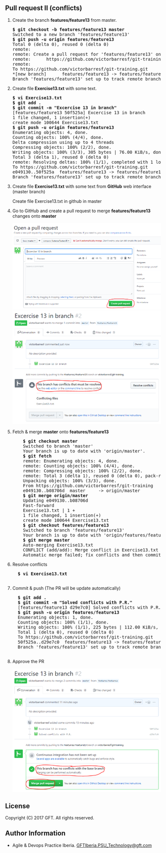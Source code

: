## Pull request II (conflicts)

 1. Create the branch **features/feature13** from master.  

    <pre>
    <b>$ git checkout -b features/feature13 master</b>
    Switched to a new branch 'features/feature13'
    <b>$ git push -u origin features/feature13</b>
    Total 0 (delta 0), reused 0 (delta 0)
    remote:
    remote: Create a pull request for 'features/feature13' on GitHub by visiting:
    remote:      https://github.com/victorbarresf/git-training/pull/new/features/feature13
    remote:
    To https://github.com/victorbarresf/git-training.git
    *[new branch]      features/feature13 -> features/feature13
    Branch 'features/feature13' set up to track remote branch 'features/feature13' from 'origin'.
    </pre>  
    
 2. Create file **Exercise13.txt** with some text.  

    <pre>
    <b>$ vi Exercise13.txt</b>
    <b>$ git add .</b>
    <b>$ git commit -m "Excercise 13 in branch"</b>
    [features/feature13 50f525a] Excercise 13 in branch
    1 file changed, 1 insertion(+)
    create mode 100644 Exercise13.txt
    <b>$ git push -u origin features/feature13</b>
    Enumerating objects: 4, done.
    Counting objects: 100% (4/4), done.
    Delta compression using up to 4 threads
    Compressing objects: 100% (2/2), done.
    Writing objects: 100% (3/3), 305 bytes | 76.00 KiB/s, done.
    Total 3 (delta 1), reused 0 (delta 0)
    remote: Resolving deltas: 100% (1/1), completed with 1 local object.
    To https://github.com/victorbarresf/git-training.git
    e049130..50f525a  features/feature13 -> features/feature13
    Branch 'features/feature13' set up to track remote branch 'features/feature13' from 'origin'.
    </pre>  
    
 3. Create file **Exercise13.txt** with some text from **GitHub** web interface (master branch)  

    Create file Exercise13.txt in github in master  
        
 4. Go to GitHub and create a pull request to merge **features/feature13** changes onto **master**  
  
    ![alt text](resources/img/00.png)  
    ![alt text](resources/img/01.png)  

 
 5. Fetch & merge **master** onto **features/feature13**    
   
    <pre>
        <b>$ git checkout master</b>
        Switched to branch 'master'
        Your branch is up to date with 'origin/master'.
        <b>$ git fetch</b>
        remote: Enumerating objects: 4, done.
        remote: Counting objects: 100% (4/4), done.
        remote: Compressing objects: 100% (2/2), done.
        remote: Total 3 (delta 1), reused 0 (delta 0), pack-reused 0
        Unpacking objects: 100% (3/3), done.
        From https://github.com/victorbarresf/git-training
        e049130..b08706d  master     -> origin/master
        <b>$ git merge origin/master</b>
        Updating e049130..b08706d
        Fast-forward
        Exercise13.txt | 1 +
        1 file changed, 1 insertion(+)
        create mode 100644 Exercise13.txt
        <b>$ git checkout features/feature13</b>
        Switched to branch 'features/feature13'
        Your branch is up to date with 'origin/features/feature13'.
        <b>$ git merge master</b>
        Auto-merging Exercise13.txt
        CONFLICT (add/add): Merge conflict in Exercise13.txt
        Automatic merge failed; fix conflicts and then commit the result.
    </pre>  

   6. Resolve conflicts  

        <pre>
        <b>$ vi Exercise13.txt</b>
        </pre>  
        
   7. Commit & push (The PR will be update automatically)  
 
        <pre>
        <b>$ git add .</b>
        <b>$ git commit -m "Solved conflicts with P.R."</b>
        [features/feature13 d29e7c0] Solved conflicts with P.R.
        <b>$ git push -u origin features/feature13</b>
        Enumerating objects: 1, done.
        Counting objects: 100% (1/1), done.
        Writing objects: 100% (1/1), 225 bytes | 112.00 KiB/s, done.
        Total 1 (delta 0), reused 0 (delta 0)
        To https://github.com/victorbarresf/git-training.git
        50f525a..d29e7c0  features/feature13 -> features/feature13
        Branch 'features/feature13' set up to track remote branch 'features/feature13' from 'origin'.
        </pre>  

 7. Approve the PR  
 

    ![alt text](resources/img/02.png) 

## License
Copyright (C) 2017 GFT. All rights reserved.

## Author Information
* Agile & Devops Practice Iberia. GFTIberia.PSU_Technology@gft.com
